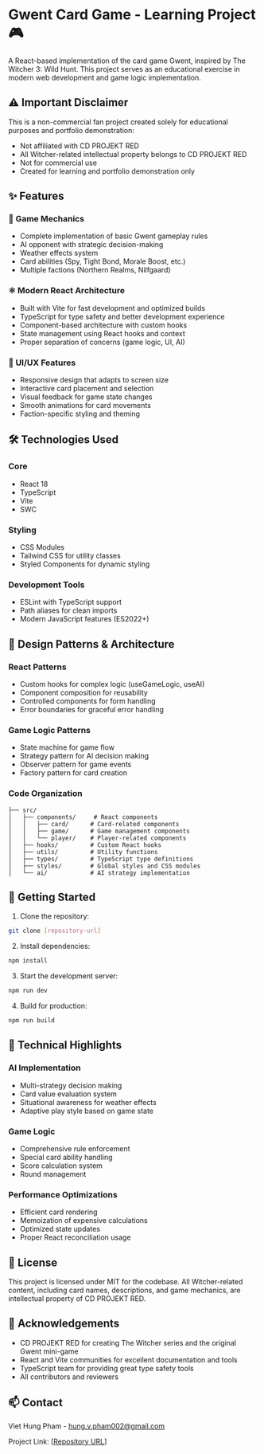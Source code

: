 # Gwent Card Game - Learning Project 🎮

A React-based implementation of the card game Gwent, inspired by The Witcher 3: Wild Hunt. This project serves as an educational exercise in modern web development and game logic implementation.

## ⚠️ Important Disclaimer

This is a non-commercial fan project created solely for educational purposes and portfolio demonstration:
- Not affiliated with CD PROJEKT RED
- All Witcher-related intellectual property belongs to CD PROJEKT RED
- Not for commercial use
- Created for learning and portfolio demonstration only

## ✨ Features

### 🎲 Game Mechanics
* Complete implementation of basic Gwent gameplay rules
* AI opponent with strategic decision-making
* Weather effects system
* Card abilities (Spy, Tight Bond, Morale Boost, etc.)
* Multiple factions (Northern Realms, Nilfgaard)

### ⚛️ Modern React Architecture
* Built with Vite for fast development and optimized builds
* TypeScript for type safety and better development experience
* Component-based architecture with custom hooks
* State management using React hooks and context
* Proper separation of concerns (game logic, UI, AI)

### 🎨 UI/UX Features
* Responsive design that adapts to screen size
* Interactive card placement and selection
* Visual feedback for game state changes
* Smooth animations for card movements
* Faction-specific styling and theming

## 🛠️ Technologies Used

### Core
* React 18
* TypeScript
* Vite
* SWC

### Styling
* CSS Modules
* Tailwind CSS for utility classes
* Styled Components for dynamic styling

### Development Tools
* ESLint with TypeScript support
* Path aliases for clean imports
* Modern JavaScript features (ES2022+)

## 🎯 Design Patterns & Architecture

### React Patterns
* Custom hooks for complex logic (useGameLogic, useAI)
* Component composition for reusability
* Controlled components for form handling
* Error boundaries for graceful error handling

### Game Logic Patterns
* State machine for game flow
* Strategy pattern for AI decision making
* Observer pattern for game events
* Factory pattern for card creation

### Code Organization
```
├── src/
│   ├── components/     # React components
│   │   ├── card/      # Card-related components
│   │   ├── game/      # Game management components
│   │   └── player/    # Player-related components
│   ├── hooks/         # Custom React hooks
│   ├── utils/         # Utility functions
│   ├── types/         # TypeScript type definitions
│   ├── styles/        # Global styles and CSS modules
│   └── ai/            # AI strategy implementation
```

## 🚀 Getting Started

1. Clone the repository:
```bash
git clone [repository-url]
```

2. Install dependencies:
```bash
npm install
```

3. Start the development server:
```bash
npm run dev
```

4. Build for production:
```bash
npm run build
```

## 🧪 Technical Highlights

### AI Implementation
* Multi-strategy decision making
* Card value evaluation system
* Situational awareness for weather effects
* Adaptive play style based on game state

### Game Logic
* Comprehensive rule enforcement
* Special card ability handling
* Score calculation system
* Round management

### Performance Optimizations
* Efficient card rendering
* Memoization of expensive calculations
* Optimized state updates
* Proper React reconciliation usage

## 📄 License

This project is licensed under MIT for the codebase. All Witcher-related content, including card names, descriptions, and game mechanics, are intellectual property of CD PROJEKT RED.

## 🙏 Acknowledgements

* CD PROJEKT RED for creating The Witcher series and the original Gwent mini-game
* React and Vite communities for excellent documentation and tools
* TypeScript team for providing great type safety tools
* All contributors and reviewers

## 📫 Contact

Viet Hung Pham - hung.v.pham002@gmail.com

Project Link: [[Repository URL](https://github.com/HungVPham/gwent-learning-project)]